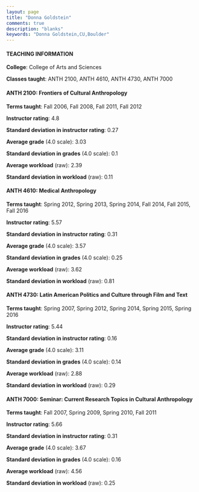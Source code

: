 ```yaml
---
layout: page
title: "Donna Goldstein" 
comments: true
description: "blanks"
keywords: "Donna Goldstein,CU,Boulder"
---
```

<head>
<script src="https://ajax.googleapis.com/ajax/libs/jquery/2.1.3/jquery.min.js"></script>
<script src="https://dl.dropboxusercontent.com/s/pc42nxpaw1ea4o9/highcharts.js?dl=0"></script>
<!-- <script src="../assets/js/highcharts.js"></script> -->
<style type="text/css">@font-face {
	font-family: "Bebas Neue";
	src: url(https://www.filehosting.org/file/details/544349/BebasNeue Regular.otf) format("opentype");
	}
	h1.Bebas { 
		font-family: "Bebas Neue", Verdana, Tahoma;
	}
</style>
</head>
	   
#### TEACHING INFORMATION

**College**: College of Arts and Sciences

**Classes taught**: ANTH 2100, ANTH 4610, ANTH 4730, ANTH 7000

#### ANTH 2100: Frontiers of Cultural Anthropology

**Terms taught**: Fall 2006, Fall 2008, Fall 2011, Fall 2012

**Instructor rating**: 4.8

**Standard deviation in instructor rating**: 0.27

**Average grade** (4.0 scale): 3.03

**Standard deviation in grades** (4.0 scale): 0.1

**Average workload** (raw): 2.39

**Standard deviation in workload** (raw): 0.11

#### ANTH 4610: Medical Anthropology

**Terms taught**: Spring 2012, Spring 2013, Spring 2014, Fall 2014, Fall 2015, Fall 2016

**Instructor rating**: 5.57

**Standard deviation in instructor rating**: 0.31

**Average grade** (4.0 scale): 3.57

**Standard deviation in grades** (4.0 scale): 0.25

**Average workload** (raw): 3.62

**Standard deviation in workload** (raw): 0.81

#### ANTH 4730: Latin American Politics and Culture through Film and Text

**Terms taught**: Spring 2007, Spring 2012, Spring 2014, Spring 2015, Spring 2016

**Instructor rating**: 5.44

**Standard deviation in instructor rating**: 0.16

**Average grade** (4.0 scale): 3.11

**Standard deviation in grades** (4.0 scale): 0.14

**Average workload** (raw): 2.88

**Standard deviation in workload** (raw): 0.29

#### ANTH 7000: Seminar: Current Research Topics in Cultural Anthropology

**Terms taught**: Fall 2007, Spring 2009, Spring 2010, Fall 2011

**Instructor rating**: 5.66

**Standard deviation in instructor rating**: 0.31

**Average grade** (4.0 scale): 3.67

**Standard deviation in grades** (4.0 scale): 0.16

**Average workload** (raw): 4.56

**Standard deviation in workload** (raw): 0.25


